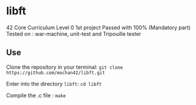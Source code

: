 # libft
42 Core Curriculum
Level 0
1st project
Passed with 100% (Mandatory part)
Tested on : war-machine, unit-test and Tripouille tester

## Use

Clone the repository in your terminal:
`git clone https://github.com/mochan42/libft.git`

Enter into the directory `libft`:
`cd libft`

Compile the .c file :
`make`
